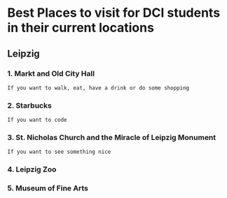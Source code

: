 # Best Places to visit for DCI students in their current locations

## Leipzig

### 1. Markt and Old City Hall

    If you want to walk, eat, have a drink or do some shopping

### 2. Starbucks

    If you want to code

### 3. St. Nicholas Church and the Miracle of Leipzig Monument

    If you want to see something nice

### 4. Leipzig Zoo

### 5. Museum of Fine Arts



 




